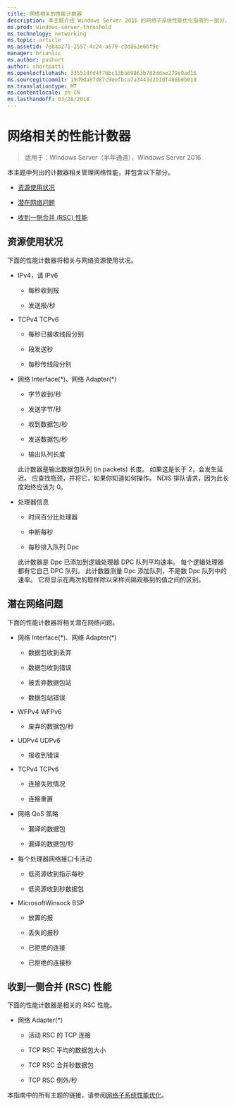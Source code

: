 ```yaml
---
title: 网络相关的性能计数器
description: 本主题介绍 Windows Server 2016 的网络子系统性能优化指南的一部分。
ms.prod: windows-server-threshold
ms.technology: networking
ms.topic: article
ms.assetid: 7ebaa271-2557-4c24-a679-c3d863e6bf9e
manager: brianlic
ms.author: pashort
author: shortpatti
ms.openlocfilehash: 33551dfd4f76bc13ba69863b782ddae279e0ad16
ms.sourcegitcommit: 19d9da87d87c9eefbca7a3443d2b1df486b0b010
ms.translationtype: MT
ms.contentlocale: zh-CN
ms.lasthandoff: 03/28/2018
---
```

# <a name="network-related-performance-counters"></a>网络相关的性能计数器

>适用于：Windows Server（半年通道），Windows Server 2016

本主题中列出的计数器相关管理网络性能，并包含以下部分。  
  
-   [资源使用状况](#bkmk_ru)  
  
-   [潜在网络问题](#bkmk_np)  
  
-   [收到一侧合并 (RSC) 性能](#bkmk_rsc)  
  
##  <a name="bkmk_ru"></a>资源使用状况  

下面的性能计数器将相关与网络资源使用状况。  
  
-   IPv4，请 IPv6  
  
    -   每秒收到报  
  
    -   发送报/秒  
  
-   TCPv4 TCPv6  
  
    -   每秒已接收线段分别  
  
    -   段发送秒  
  
    -   每秒传线段分别  
  
-   网络 Interface(*)、网络 Adapter(\*)  
  
    -   字节收到/秒  
  
    -   发送字节/秒  
  
    -   收到数据包/秒  
  
    -   发送数据包/秒  
  
    -   输出队列长度  
  
     此计数器是输出数据包队列 \(in packets\) 长度。 如果这是长于 2，会发生延迟。 应查找瓶颈，并将它，如果你知道如何操作。 NDIS 排队请求，因为此长度始终应该为 0。  
  
-   处理器信息  
  
    -   时间百分比处理器  
  
    -   中断每秒  
  
    -   每秒排入队列 Dpc  
  
     此计数器是 Dpc 已添加到逻辑处理器 DPC 队列平均速率。 每个逻辑处理器都有它自己 DPC 队列。 此计数器测量 Dpc 添加队列，不是数 Dpc 队列中的速率。 它将显示在两次的取样除以采样间隔观察到的值之间的区别。  
  
##  <a name="bkmk_np"></a>潜在网络问题  

下面的性能计数器将相关潜在网络问题。  
  
-   网络 Interface(*)、网络 Adapter(\*)  
  
    -   数据包收到丢弃  
  
    -   数据包收到错误  
  
    -   被丢弃数据包站  
  
    -   数据包站错误  
  
-   WFPv4 WFPv6  
  
    -   废弃的数据包/秒

-   UDPv4 UDPv6

    -   报收到错误  
  
-   TCPv4 TCPv6  
  
    -   连接失败情况  
  
    -   连接重置  
  
-   网络 QoS 策略  
  
    -   漏译的数据包  
  
    -   漏译的数据包/秒  
  
-   每个处理器网络接口卡活动  
  
    -   低资源收到指示每秒  
  
    -   低资源收到秒数据包  
  
-   MicrosoftWinsock BSP  
  
    -   放置的报  
  
    -   丢失的报秒  
  
    -   已拒绝的连接  
  
    -   已拒绝的连接秒  
  
##  <a name="bkmk_rsc"></a>收到一侧合并 (RSC) 性能  

下面的性能计数器是相关的 RSC 性能。  
  
-   网络 Adapter(*)  
  
    -   活动 RSC 的 TCP 连接  
  
    -   TCP RSC 平均的数据包大小  
  
    -   TCP RSC 合并秒数据包  
  
    -   TCP RSC 例外/秒

本指南中的所有主题的链接，请参阅[网络子系统性能优化](net-sub-performance-top.md)。